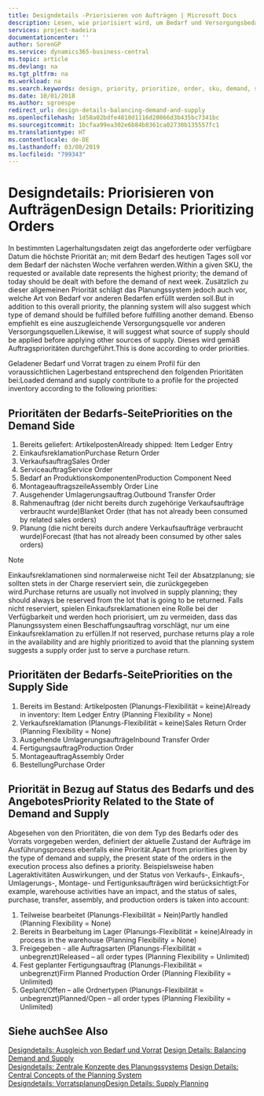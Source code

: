 ```yaml
---
title: Designdetails -Priorisieren von Aufträgen | Microsoft Docs
description: Lesen, wie priorisiert wird, um Bedarf und Versorgungsbedarf zu erfüllen.
services: project-madeira
documentationcenter: ''
author: SorenGP
ms.service: dynamics365-business-central
ms.topic: article
ms.devlang: na
ms.tgt_pltfrm: na
ms.workload: na
ms.search.keywords: design, priority, prioritize, order, sku, demand, supply
ms.date: 10/01/2018
ms.author: sgroespe
redirect_url: design-details-balancing-demand-and-supply
ms.openlocfilehash: 1d58a02bdfe4810d1116d20866d3b435bc7341bc
ms.sourcegitcommit: 1bcfaa99ea302e6b84b8361ca02730b135557fc1
ms.translationtype: HT
ms.contentlocale: de-DE
ms.lasthandoff: 03/08/2019
ms.locfileid: "799343"
---
```

# <a name="design-details-prioritizing-orders"></a><span data-ttu-id="86532-103">Designdetails: Priorisieren von Aufträgen</span><span class="sxs-lookup"><span data-stu-id="86532-103">Design Details: Prioritizing Orders</span></span>
<span data-ttu-id="86532-104">In bestimmten Lagerhaltungsdaten zeigt das angeforderte oder verfügbare Datum die höchste Priorität an; mit dem Bedarf des heutigen Tages soll vor dem Bedarf der nächsten Woche verfahren werden.</span><span class="sxs-lookup"><span data-stu-id="86532-104">Within a given SKU, the requested or available date represents the highest priority; the demand of today should be dealt with before the demand of next week.</span></span> <span data-ttu-id="86532-105">Zusätzlich zu dieser allgemeinen Priorität schlägt das Planungssystem jedoch auch vor, welche Art von Bedarf vor anderen Bedarfen erfüllt werden soll.</span><span class="sxs-lookup"><span data-stu-id="86532-105">But in addition to this overall priority, the planning system will also suggest which type of demand should be fulfilled before fulfilling another demand.</span></span> <span data-ttu-id="86532-106">Ebenso empfiehlt es eine auszugleichende Versorgungsquelle vor anderen Versorgungsquellen.</span><span class="sxs-lookup"><span data-stu-id="86532-106">Likewise, it will suggest what source of supply should be applied before applying other sources of supply.</span></span> <span data-ttu-id="86532-107">Dieses wird gemäß Auftragsprioritäten durchgeführt.</span><span class="sxs-lookup"><span data-stu-id="86532-107">This is done according to order priorities.</span></span>  

<span data-ttu-id="86532-108">Geladener Bedarf und Vorrat tragen zu einem Profil für den voraussichtlichen Lagerbestand entsprechend den folgenden Prioritäten bei:</span><span class="sxs-lookup"><span data-stu-id="86532-108">Loaded demand and supply contribute to a profile for the projected inventory according to the following priorities:</span></span>  

## <a name="priorities-on-the-demand-side"></a><span data-ttu-id="86532-109">Prioritäten der Bedarfs-Seite</span><span class="sxs-lookup"><span data-stu-id="86532-109">Priorities on the Demand Side</span></span>  
1. <span data-ttu-id="86532-110">Bereits geliefert: Artikelposten</span><span class="sxs-lookup"><span data-stu-id="86532-110">Already shipped: Item Ledger Entry</span></span>  
2. <span data-ttu-id="86532-111">Einkaufsreklamation</span><span class="sxs-lookup"><span data-stu-id="86532-111">Purchase Return Order</span></span>  
3. <span data-ttu-id="86532-112">Verkaufsauftrag</span><span class="sxs-lookup"><span data-stu-id="86532-112">Sales Order</span></span>  
4. <span data-ttu-id="86532-113">Serviceauftrag</span><span class="sxs-lookup"><span data-stu-id="86532-113">Service Order</span></span>  
5. <span data-ttu-id="86532-114">Bedarf an Produktionskomponenten</span><span class="sxs-lookup"><span data-stu-id="86532-114">Production Component Need</span></span>  
6. <span data-ttu-id="86532-115">Montageauftragszeile</span><span class="sxs-lookup"><span data-stu-id="86532-115">Assembly Order Line</span></span>  
7. <span data-ttu-id="86532-116">Ausgehender Umlagerungsauftrag.</span><span class="sxs-lookup"><span data-stu-id="86532-116">Outbound Transfer Order</span></span>  
8. <span data-ttu-id="86532-117">Rahmenauftrag (der nicht bereits durch zugehörige Verkaufsaufträge verbraucht wurde)</span><span class="sxs-lookup"><span data-stu-id="86532-117">Blanket Order (that has not already been consumed by related sales orders)</span></span>  
9. <span data-ttu-id="86532-118">Planung (die nicht bereits durch andere Verkaufsaufträge verbraucht wurde)</span><span class="sxs-lookup"><span data-stu-id="86532-118">Forecast (that has not already been consumed by other sales orders)</span></span>  

> [!NOTE]  
>  <span data-ttu-id="86532-119">Einkaufsreklamationen sind normalerweise nicht Teil der Absatzplanung; sie sollten stets in der Charge reserviert sein, die zurückgegeben wird.</span><span class="sxs-lookup"><span data-stu-id="86532-119">Purchase returns are usually not involved in supply planning; they should always be reserved from the lot that is going to be returned.</span></span> <span data-ttu-id="86532-120">Falls nicht reserviert, spielen Einkaufsreklamationen eine Rolle bei der Verfügbarkeit und werden hoch priorisiert, um zu vermeiden, dass das Planungssystem einen Beschaffungsauftrag vorschlägt, nur um eine Einkaufsreklamation zu erfüllen.</span><span class="sxs-lookup"><span data-stu-id="86532-120">If not reserved, purchase returns play a role in the availability and are highly prioritized to avoid that the planning system suggests a supply order just to serve a purchase return.</span></span>  

## <a name="priorities-on-the-supply-side"></a><span data-ttu-id="86532-121">Prioritäten der Bedarfs-Seite</span><span class="sxs-lookup"><span data-stu-id="86532-121">Priorities on the Supply Side</span></span>  
1. <span data-ttu-id="86532-122">Bereits im Bestand: Artikelposten (Planungs-Flexibilität = keine)</span><span class="sxs-lookup"><span data-stu-id="86532-122">Already in inventory: Item Ledger Entry (Planning Flexibility = None)</span></span>  
2. <span data-ttu-id="86532-123">Verkaufsreklamation (Planungs-Flexibilität = keine)</span><span class="sxs-lookup"><span data-stu-id="86532-123">Sales Return Order (Planning Flexibility = None)</span></span>  
3. <span data-ttu-id="86532-124">Ausgehende Umlagerungsaufträge</span><span class="sxs-lookup"><span data-stu-id="86532-124">Inbound Transfer Order</span></span>  
4. <span data-ttu-id="86532-125">Fertigungsauftrag</span><span class="sxs-lookup"><span data-stu-id="86532-125">Production Order</span></span>  
5. <span data-ttu-id="86532-126">Montageauftrag</span><span class="sxs-lookup"><span data-stu-id="86532-126">Assembly Order</span></span>  
6. <span data-ttu-id="86532-127">Bestellung</span><span class="sxs-lookup"><span data-stu-id="86532-127">Purchase Order</span></span>  

## <a name="priority-related-to-the-state-of-demand-and-supply"></a><span data-ttu-id="86532-128">Priorität in Bezug auf Status des Bedarfs und des Angebotes</span><span class="sxs-lookup"><span data-stu-id="86532-128">Priority Related to the State of Demand and Supply</span></span>  
<span data-ttu-id="86532-129">Abgesehen von den Prioritäten, die von dem Typ des Bedarfs oder des Vorrats vorgegeben werden, definiert der aktuelle Zustand der Aufträge im Ausführungsprozess ebenfalls eine Priorität.</span><span class="sxs-lookup"><span data-stu-id="86532-129">Apart from priorities given by the type of demand and supply, the present state of the orders in the execution process also defines a priority.</span></span> <span data-ttu-id="86532-130">Beispielsweise haben Lageraktivitäten Auswirkungen, und der Status von Verkaufs-, Einkaufs-, Umlagerungs-, Montage- und Fertigunksaufträgen wird berücksichtigt:</span><span class="sxs-lookup"><span data-stu-id="86532-130">For example, warehouse activities have an impact, and the status of sales, purchase, transfer, assembly, and production orders is taken into account:</span></span>  

1. <span data-ttu-id="86532-131">Teilweise bearbeitet (Planungs-Flexibilität = Nein)</span><span class="sxs-lookup"><span data-stu-id="86532-131">Partly handled (Planning Flexibility = None)</span></span>  
2. <span data-ttu-id="86532-132">Bereits in Bearbeitung im Lager (Planungs-Flexibilität = keine)</span><span class="sxs-lookup"><span data-stu-id="86532-132">Already in process in the warehouse (Planning Flexibility = None)</span></span>  
3. <span data-ttu-id="86532-133">Freigegeben - alle Auftragsarten (Planungs-Flexibilität = unbegrenzt)</span><span class="sxs-lookup"><span data-stu-id="86532-133">Released – all order types (Planning Flexibility = Unlimited)</span></span>  
4. <span data-ttu-id="86532-134">Fest geplanter Fertigungsauftrag (Planungs-Flexibilität = unbegrenzt)</span><span class="sxs-lookup"><span data-stu-id="86532-134">Firm Planned Production Order (Planning Flexibility = Unlimited)</span></span>  
5. <span data-ttu-id="86532-135">Geplant/Offen – alle Ordnertypen (Planungs-Flexibilität = unbegrenzt)</span><span class="sxs-lookup"><span data-stu-id="86532-135">Planned/Open – all order types (Planning Flexibility = Unlimited)</span></span>  

## <a name="see-also"></a><span data-ttu-id="86532-136">Siehe auch</span><span class="sxs-lookup"><span data-stu-id="86532-136">See Also</span></span>  
<span data-ttu-id="86532-137">[Designdetails: Ausgleich von Bedarf und Vorrat](design-details-balancing-demand-and-supply.md) </span><span class="sxs-lookup"><span data-stu-id="86532-137">[Design Details: Balancing Demand and Supply](design-details-balancing-demand-and-supply.md) </span></span>  
<span data-ttu-id="86532-138">[Designdetails: Zentrale Konzepte des Planungssystems](design-details-central-concepts-of-the-planning-system.md) </span><span class="sxs-lookup"><span data-stu-id="86532-138">[Design Details: Central Concepts of the Planning System](design-details-central-concepts-of-the-planning-system.md) </span></span>  
[<span data-ttu-id="86532-139">Designdetails: Vorratsplanung</span><span class="sxs-lookup"><span data-stu-id="86532-139">Design Details: Supply Planning</span></span>](design-details-supply-planning.md)
